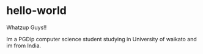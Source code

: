 # hello-world
Whatzup Guys!!

Im a PGDip computer science student studying in University of waikato and im from India.
